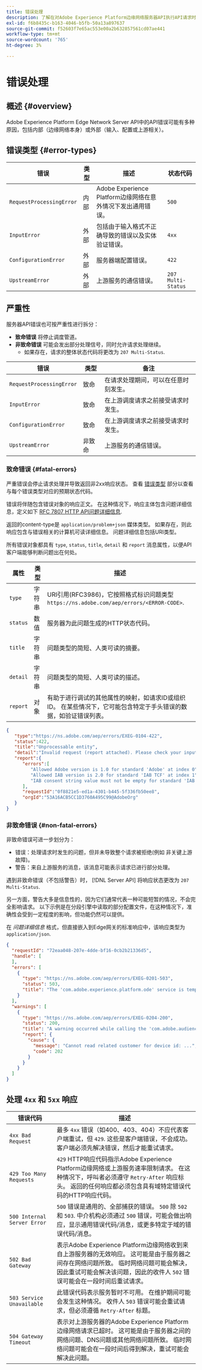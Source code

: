 ```yaml
---
title: 错误处理
description: 了解在对Adobe Experience Platform边缘网络服务器API执行API请求时可能遇到的错误。
exl-id: f6b8435c-b163-4046-b5fb-50a13a897637
source-git-commit: f52603f7e65ac553e00a2b632857561cd07ae441
workflow-type: tm+mt
source-wordcount: '765'
ht-degree: 3%

---
```


# 错误处理

## 概述 {#overview}

Adobe Experience Platform Edge Network Server API中的API错误可能有多种原因，包括内部（边缘网络本身）或外部（输入、配置或上游相关）。

## 错误类型 {#error-types}

| 错误 | 类型 | 描述 | 状态代码 |
| --- | --- | --- | --- |
| `RequestProcessingError` | 内部 | Adobe Experience Platform边缘网络在意外情况下发出通用错误。 | `500` |
| `InputError` | 外部 | 包括由于输入格式不正确导致的错误以及实体验证错误。 | `4xx` |
| `ConfigurationError` | 外部 | 服务器端配置错误。 | `422` |
| `UpstreamError` | 外部 | 上游服务的通信错误。 | `207 Multi-Status` |

## 严重性

服务器API错误也可按严重性进行拆分：

* **致命错误** 将停止调度管道。
* **非致命错误** 可能会发出部分处理信号，同时允许请求处理继续。
   * 如果存在，请求的整体状态代码将更改为 `207 Multi-Status`.

| 错误 | 类型 | 备注 |
| --- | --- | --- |
| `RequestProcessingError` | 致命 | 在请求处理期间，可以在任意时刻发生。 |
| `InputError` | 致命 | 在上游调度请求之前接受请求时发生。 |
| `ConfigurationError` | 致命 | 在上游调度请求之前接受请求时发生。 |
| `UpstreamError` | 非致命 | 上游服务的通信错误。 |

### 致命错误 {#fatal-errors}

严重错误会停止请求处理并导致返回非2xx响应状态。 查看 [错误类型](#error-types) 部分以查看与每个错误类型对应的预期状态代码。

错误将伴随包含错误对象的响应正文。 在这种情况下，响应主体包含问题详细信息，定义如下 [RFC 7807 HTTP API问题详细信息](https://tools.ietf.org/html/rfc7807).

返回的content-type是 `application/problem+json` 媒体类型。 如果存在，则此响应包含与错误相关的计算机可读详细信息。 问题详细信息包括URI类型。

所有错误对象都具有 `type`, `status`, `title`, `detail` 和 `report` 消息属性，以便API客户端能够判断问题出在何处。

| 属性 | 类型 | 描述 |
| -------- | ------ | ----------- |
| `type` | 字符串 | URI引用(RFC3986)，它按照格式标识问题类型 `https://ns.adobe.com/aep/errors/<ERROR-CODE>`. |
| `status` | 数值 | 服务器为此问题生成的HTTP状态代码。 |
| `title` | 字符串 | 问题类型的简短、人类可读的摘要。 |
| `detail` | 字符串 | 问题类型的简短、人类可读的描述。 |
| `report` | 对象 | 有助于进行调试的其他属性的映射，如请求ID或组织ID。 在某些情况下，它可能包含特定于手头错误的数据，如验证错误列表。 |

```json
{
   "type":"https://ns.adobe.com/aep/errors/EXEG-0104-422",
   "status":422,
   "title":"Unprocessable entity",
   "detail":"Invalid request (report attached). Please check your input and try again.",
   "report":{
      "errors":[
         "Allowed Adobe version is 1.0 for standard 'Adobe' at index 0",
         "Allowed IAB version is 2.0 for standard 'IAB TCF' at index 1",
         "IAB consent string value must not be empty for standard 'IAB TCF' at index 1"
      ],
      "requestId":"0f8821e5-ed1a-4301-b445-5f336fb50ee8",
      "orgId":"53A16ACB5CC1D3760A495C99@AdobeOrg"
   }
}
```

### 非致命错误 {#non-fatal-errors}

非致命错误可进一步划分为：

* 错误：处理请求时发生的问题，但并未导致整个请求被拒绝(例如 非关键上游故障)。
* 警告：来自上游服务的消息，该消息可能表示请求已进行部分处理。

遇到非致命错误（不包括警告）时， [!DNL Server API] 将响应状态更改为 `207 Multi-Status`.

另一方面，警告大多是信息性的，因为它们通常代表一种可能短暂的情况，不会完全影响请求。 以下示例是在分段引擎中读取的部分配置文件，在这种情况下，准确性会受到一定程度的影响，但功能仍然可以提供。

在 _问题详细信息_ 格式，但直接嵌入到Edge网关的标准响应中，该响应类型为 `application/json`.

```json
{
  "requestId": "72eaa048-207e-4dde-bf16-0cb2b21336d5",
  "handle": [
  ],
  "errors": [
    {
      "type": "https://ns.adobe.com/aep/errors/EXEG-0201-503",
      "status": 503,
      "title": "The 'com.adobe.experience.platform.ode' service is temporarily unable to serve this request. Please try again later."
    }
  ],
  "warnings": [
    {
      "type": "https://ns.adobe.com/aep/errors/EXEG-0204-200",
      "status": 200,
      "title": "A warning occurred while calling the 'com.adobe.audiencemanager' service for this request.",
      "report": {
        "cause": {
          "message": "Cannot read related customer for device id: ...",
          "code": 202
        }
      }
    }
  ]
}
```

## 处理 `4xx` 和 `5xx` 响应


| 错误代码 | 描述 |
|---|---|
| `4xx Bad Request` | 最多 `4xx` 错误（如400、403、404）不应代表客户端重试，但 `429`. 这些是客户端错误，不会成功。 客户端必须先解决错误，然后才能重试请求。 |
| `429 Too Many Requests` | `429` HTTP响应代码指示Adobe Experience Platform边缘网络或上游服务速率限制请求。 在这种情况下，呼叫者必须遵守 `Retry-After` 响应标头。 返回的任何响应都必须包含具有域特定错误代码的HTTP响应代码。 |
| `500 Internal Server Error` | `500` 错误是通用的、全部捕获的错误。 `500` 除 `502` 和 `503`. 中介机构必须通过 `500` 错误，可能会做出响应，显示通用错误代码/消息，或更多特定于域的错误代码/消息。 |
| `502 Bad Gateway` | 表示Adobe Experience Platform边缘网络收到来自上游服务器的无效响应。 这可能是由于服务器之间存在网络问题所致。 临时网络问题可能会解决，因此重试可能会解决该问题，因此的收件人 `502` 错误可能会在一段时间后重试请求。 |
| `503 Service Unavailable` | 此错误代码表示服务暂时不可用。 在维护期间可能会发生这种情况。 收件人 `503` 错误可能会重试请求，但必须遵循 `Retry-After` 标题。 |
| `504 Gateway Timeout` | 表示对上游服务器的Adobe Experience Platform边缘网络请求已超时。 这可能是由于服务器之间的网络问题、DNS问题或其他网络问题所致。 临时网络问题可能会在一段时间后得到解决，重试可能会解决此问题。 |
